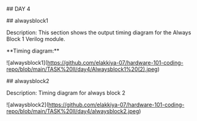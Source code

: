 \## DAY 4



\## alwaysblock1



Description: This section shows the output timing diagram for the Always Block 1 Verilog module.



\*\*Timing diagram:\*\*



!\[alwaysblock1](https://github.com/elakkiya-07/hardware-101-coding-repo/blob/main/TASK%20II/day4/Alwaysblock1%20(2).jpeg)





\## alwaysblock2

Description: Timing diagram for always block 2

!\[alwaysblock2](https://github.com/elakkiya-07/hardware-101-coding-repo/blob/main/TASK%20II/day4/alwaysblock2.jpeg)

